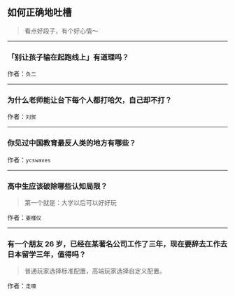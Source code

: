 ## 如何正确地吐槽

> 看点好段子，有个好心情～


 
---

### 「别让孩子输在起跑线上」有道理吗？

> 


作者：`负二`

---

### 为什么老师能让台下每个人都打哈欠，自己却不打？

> 


作者：`刘贺`

---

### 你见过中国教育最反人类的地方有哪些？

> 


作者：`ycswaves`

---

### 高中生应该破除哪些认知局限？

> 第一个就是：大学以后可以好好玩


作者：`姜槿仪`

---

### 有一个朋友 26 岁，已经在某著名公司工作了三年，现在要辞去工作去日本留学三年，值得吗？

> 普通玩家选择标准配置，高端玩家选择自定义配置。


作者：`走嗅`